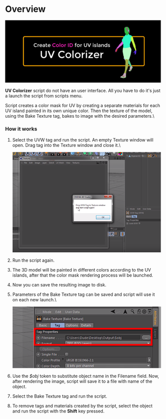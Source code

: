 # Overview

![](../.gitbook/assets/1037.png)

**UV Colorizer** script do not have an user interface. All you have to do it's just a launch the script from scripts menu.

Script creates a color mask for UV by creating a separate materials for each UV island painted in its own unique color. Then the texture of the model, using the Bake Texture tag, bakes to image with the desired parameters.\\

### How it works

1.  Select the UVW tag and run the script. An empty Texture window will open. Drag tag into the Texture window and close it.\


    ![](../.gitbook/assets/1040.png)
2. Run the script again.
3. The 3D model will be painted in different colors according to the UV islands, after that the color mask rendering process will be launched.
4. Now you can save the resulting image to disk.
5.  Parameters of the Bake Texture tag can be saved and script will use it on each new launch.\


    ![](../.gitbook/assets/1041.png)
6. Use the _$obj_ token to substitute object name in the Filename field. Now, after rendering the image, script will save it to a file with name of the object.
7. Select the Bake Texture tag and run the script.
8. To remove tags and materials created by the script, select the object and run the script with the **Shift** key pressed.
